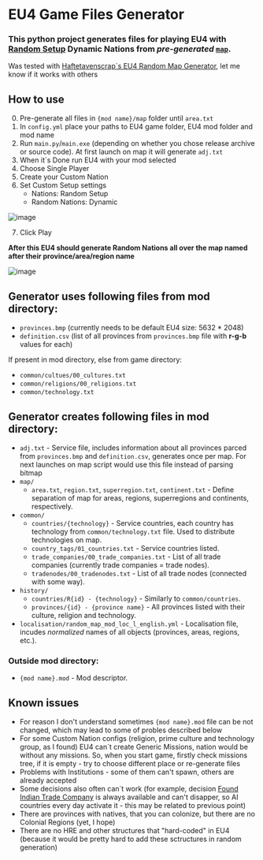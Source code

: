 # EU4 Game Files Generator
### This python project generates files for playing EU4 with [Random Setup](https://eu4.paradoxwikis.com/Options#:~:text=are%20disabled.-,Random%20Setup,-The%20map%20will) Dynamic Nations from _pre-generated_ [`map`](https://eu4.paradoxwikis.com/Map_modding).

Was tested with [Haftetavenscrap`s EU4 Random Map Generator](https://forum.paradoxplaza.com/forum/threads/eu4-random-map-generator-revival-tech-alpha.1073599/), let me know if it works with others

## How to use
0. Pre-generate all files in `{mod name}/map` folder until `area.txt`
1. In `config.yml` place your paths to EU4 game folder, EU4 mod folder and mod name
2. Run `main.py`/`main.exe` (depending on whether you chose release archive or source code). At first launch on map it will generate `adj.txt`
3. When it`s Done run EU4 with your mod selected
4. Choose Single Player
5. Create your Custom Nation
6. Set Custom Setup settings
   - Nations: Random Setup
   - Random Nations: Dynamic

![image](https://github.com/redhair-demon/eu4-generator/assets/90033866/02218e7f-8786-45e1-9ad2-69f191e87df9)

7. Click Play

**After this EU4 should generate Random Nations all over the map named after their province/area/region name**

![image](https://github.com/redhair-demon/eu4-generator/assets/90033866/24fbb940-3b94-45a0-b087-d9eccbd677f3)


## Generator uses following files from mod directory:
- `provinces.bmp` (currently needs to be default EU4 size: 5632 * 2048)
- `definition.csv` (list of all provinces from `provinces.bmp` file with **r-g-b** values for each)

 If present in mod directory, else from game directory:
- `common/cultues/00_cultures.txt`
- `common/religions/00_religions.txt`
- `common/technology.txt`

## Generator creates following files in mod directory:
- `adj.txt` - Service file, includes information about all provinces parced from `provinces.bmp` and `definition.csv`, generates once per map. For next launches on map script would use this file instead of parsing bitmap
- `map/`
  - `area.txt`, `region.txt`, `superregion.txt`, `continent.txt` -
Define separation of map for areas, regions, superregions and continents, respectively.
- `common/`
  - `countries/{technology}` - Service countries, each country has technology from `common/technology.txt` file.
Used to distribute technologies on map.
  - `country_tags/01_countries.txt` - Service countries listed.
  - `trade_companies/00_trade_companies.txt` - List of all trade companies (currently trade companies = trade nodes).
  - `tradenodes/00_tradenodes.txt` - List of all trade nodes (connected with some way).
- `history/`
  - `countries/R{id} - {technology}` - Similarly to `common/countries`.
  - `provinces/{id} - {province name}` - All provinces listed with their culture, religion and technology.
- `localisation/random_map_mod_loc_l_english.yml` - Localisation file, incudes *normalized* names of all objects (provinces, areas, regions, etc.).
### Outside mod directory: 
- `{mod name}.mod` - Mod descriptor.

## Known issues
- For reason I don't understand sometimes `{mod name}.mod` file can be not changed, which may lead to some of probles described below
- For some Custom Nation configs (religion, prime culture and technology group, as I found) EU4 can`t create Generic Missions, nation would be without any missions. So, when you start game, firstly check missions tree, if it is empty - try to choose different place or re-generate files
- Problems with Institutions - some of them can't spawn, others are already accepted
- Some decisions also often can`t work (for example, decision [Found Indian Trade Company](https://eu4.paradoxwikis.com/List_of_decision_lists#Indian_Trade_Company:~:text=id-,Found%20Indian%20Trade%20Company,-Our%20interest%20in) is always available and can't disapper, so AI countries every day activate it - this may be related to previous point)
- There are provinces with natives, that you can colonize, but there are no Colonial Regions (yet, I hope)
- There are no HRE and other structures that "hard-coded" in EU4 (because it would be pretty hard to add these sctructures in random generation)
